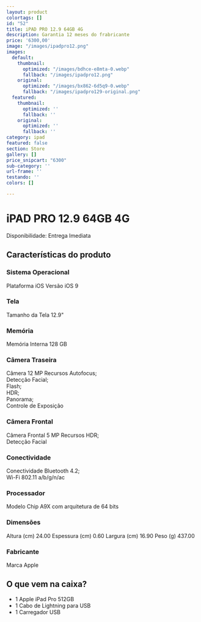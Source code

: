```yaml
---
layout: product
colortags: []
id: "52"
title: iPAD PRO 12.9 64GB 4G
description: Garantia 12 meses do frabricante
price: '6300,00'
image: "/images/ipadpro12.png"
images:
  default:
    thumbnail:
      optimized: "/images/bdhce-e8mta-0.webp"
      fallback: "/images/ipadpro12.png"
    original:
      optimized: "/images/bx862-6d5q9-0.webp"
      fallback: "/images/ipadpro129-original.png"
  featured:
    thumbnail:
      optimized: ''
      fallback: ''
    original:
      optimized: ''
      fallback: ''
category: ipad
featured: false
section: Store
gallery: []
price_snipcart: "6300"
sub-category: ''
url-frame: ''
testando: ''
colors: []

---
```

# iPAD PRO 12.9 64GB 4G

Disponibilidade: Entrega Imediata

## Características do produto

### Sistema Operacional

Plataforma iOS Versão iOS 9

### Tela

Tamanho da Tela 12.9"

### Memória

Memória Interna 128 GB

### Câmera Traseira

Câmera 12 MP Recursos Autofocus;   
 Detecção Facial;   
 Flash;   
 HDR;   
 Panorama;   
 Controle de Exposição

### Câmera Frontal

Câmera Frontal 5 MP Recursos HDR;   
 Detecção Facial

### Conectividade

Conectividade Bluetooth 4.2;   
 Wi-Fi 802.11 a/b/g/n/ac

### Processador

Modelo Chip A9X com arquitetura de 64 bits

### Dimensões

Altura (cm) 24.00 Espessura (cm) 0.60 Largura (cm) 16.90 Peso (g) 437.00

### Fabricante

Marca Apple

## O que vem na caixa?

* 1 Apple iPad Pro 512GB
* 1 Cabo de Lightning para USB
* 1 Carregador USB